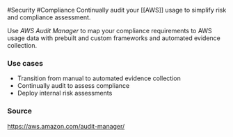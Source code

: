 #Security #Compliance 
Continually audit your [[AWS]] usage to simplify risk and compliance assessment.

Use *AWS Audit Manager* to map your compliance requirements to AWS usage data with prebuilt and custom frameworks and automated evidence collection.
### Use cases
* Transition from manual to automated evidence collection
* Continually audit to assess compliance
* Deploy internal risk assessments
### Source
https://aws.amazon.com/audit-manager/